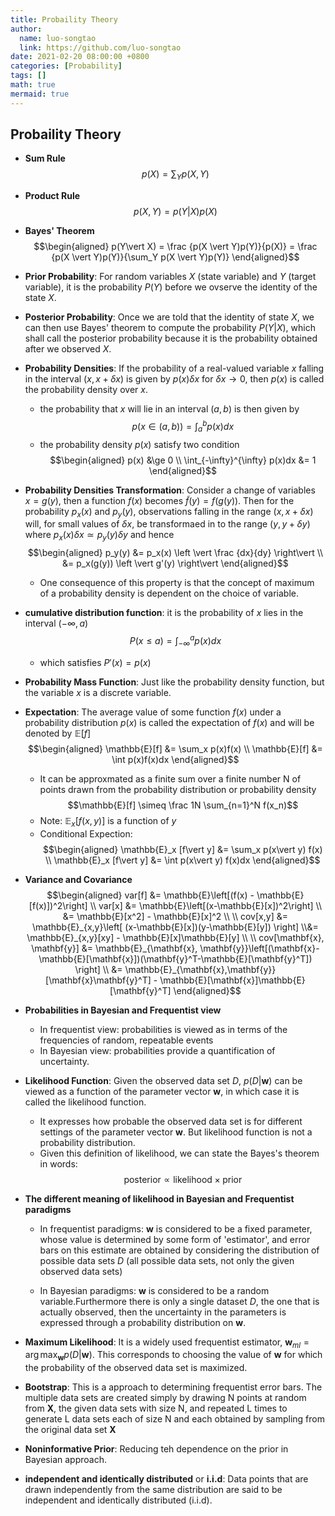 ```yaml
---
title: Probaility Theory
author:
  name: luo-songtao
  link: https://github.com/luo-songtao
date: 2021-02-20 08:00:00 +0800
categories: [Probability]
tags: []
math: true
mermaid: true
---
```



## Probaility Theory
- **Sum Rule**
    $$p(X) = \sum_Y p(X,Y)$$

- **Product Rule**
    $$p(X,Y) = p(Y \vert X)p(X)$$

- **Bayes' Theorem**
    $$\begin{aligned} p(Y\vert X) = \frac {p(X \vert Y)p(Y)}{p(X)} = \frac {p(X \vert Y)p(Y)}{\sum_Y p(X \vert Y)p(Y)} \end{aligned}$$

- **Prior Probability**: For random variables $X$ (state variable) and $Y$ (target variable), it is the probability $P(Y)$ before we ovserve the identity of the state $X$.

- **Posterior Probability**: Once we are told that the identity of state $X$, we can then use Bayes' theorem to compute the probability $P(Y\vert X)$, which shall call the posterior probability because it is the probability obtained after we observed $X$.

- **Probability Densities**: If the probability of a real-valued variable $x$ falling in the interval $(x, x+\delta x)$ is given by $p(x)\delta x$ for $\delta x \rightarrow 0$, then $p(x)$ is called the probability density over $x$.
    - the probability that $x$ will lie in an interval $(a,b)$ is then given by
        $$p(x\in (a,b)) = \int_a^b p(x)dx$$
    - the probability density $p(x)$ satisfy two condition
        $$\begin{aligned} p(x) &\ge 0 \\ \int_{-\infty}^{\infty} p(x)dx &= 1 \end{aligned}$$
- **Probability Densities Transformation**: Consider a change of variables $x=g(y)$, then a function $f(x)$ becomes $\tilde{f}(y) = f(g(y))$. Then for the probability $p_x(x)$ and $p_y(y)$, observations falling in the range $(x, x+\delta x)$ will, for small values of $\delta x$, be transformaed in to the range $(y, y+\delta y)$ where $p_x(x)\delta x \simeq p_y(y)\delta y$ and hence
    $$\begin{aligned} p_y(y) &= p_x(x) \left \vert \frac {dx}{dy} \right\vert \\ &= p_x(g(y)) \left \vert g'(y) \right\vert \end{aligned}$$
    - One consequence of this property is that the concept of maximum of a probability density is dependent on the choice of variable.

- **cumulative distribution function**: it is the probability of $x$ lies in the interval $(-\infty, a)$
    $$P(x\le a) = \int_{-\infty}^a p(x) dx$$
    - which satisfies $P'(x) = p(x)$

- **Probability Mass Function**: Just like the probability density function, but the variable $x$ is a discrete variable.

- **Expectation**: The average value of some function $f(x)$ under a probability distribution $p(x)$ is called the expectation of $f(x)$ and will be denoted by $\mathbb{E}[f]$
    $$\begin{aligned} \mathbb{E}[f] &= \sum_x p(x)f(x) \\ \mathbb{E}[f] &= \int p(x)f(x)dx \end{aligned}$$
    - It can be approxmated as a finite sum over a finite number N of points drawn from the probability distribution or probability density
        $$\mathbb{E}[f] \simeq \frac 1N \sum_{n=1}^N f(x_n)$$
    - Note: $\mathbb{E}_x [f(x,y)]$ is a function of $y$
    - Conditional Expection:
        $$\begin{aligned} \mathbb{E}_x [f\vert y] &= \sum_x p(x\vert y) f(x) \\ \mathbb{E}_x [f\vert y] &= \int p(x\vert y) f(x)dx \end{aligned}$$

- **Variance and Covariance**
    $$\begin{aligned} var[f] &= \mathbb{E}\left[(f(x) - \mathbb{E}[f(x)])^2\right] \\ var[x] &= \mathbb{E}\left[(x-\mathbb{E}[x])^2\right] \\ &= \mathbb{E}[x^2] - \mathbb{E}[x]^2 \\ \\ cov[x,y] &= \mathbb{E}_{x,y}\left[ (x-\mathbb{E}[x])(y-\mathbb{E}[y]) \right] \\&= \mathbb{E}_{x,y}[xy] - \mathbb{E}[x]\mathbb{E}[y] \\ \\ cov[\mathbf{x}, \mathbf{y}] &= \mathbb{E}_{\mathbf{x}, \mathbf{y}}\left[(\mathbf{x}-\mathbb{E}[\mathbf{x}])(\mathbf{y}^T-\mathbb{E}[\mathbf{y}^T]) \right] \\ &= \mathbb{E}_{\mathbf{x},\mathbf{y}}[\mathbf{x}\mathbf{y}^T] - \mathbb{E}[\mathbf{x}]\mathbb{E}[\mathbf{y}^T]  \end{aligned}$$


- **Probabilities in Bayesian and Frequentist view**
    - In frequentist view: probabilities is viewed as in terms of the frequencies of random, repeatable events
    - In Bayesian view: probabilities provide a quantification of uncertainty.
    

- **Likelihood Function**: Given the observed data set $D$, $p(D\vert \mathbf{w})$ can be viewed as a function of the parameter vector $\mathbf{w}$, in which case it is called the likelihood function.
    - It expresses how probable the observed data set is for different settings of the parameter vector $\mathbf{w}$. But likelihood function is not a probability distribution.
    - Given this definition of likelihood, we can state the Bayes's theorem in words:
        $$\mathrm{posterior} \propto \mathrm{likelihood} \times \mathrm{prior} $$
        

- **The different meaning of likelihood in Bayesian and Frequentist paradigms**

    - In frequentist paradigms: $\mathbf{w}$ is considered to be a fixed parameter, whose value is determined by some form of 'estimator', and error bars on this estimate are obtained by considering the distribution of possible data sets $D$ (all possible data sets, not only the given observed data sets)
    
    - In Bayesian paradigms: $\mathbf{w}$ is considered to be a random variable.Furthermore there is only a single dataset $D$, the one that is actually observed, then the uncertainty in the parameters is expressed through a probability distribution on $\mathbf{w}$.


- **Maximum Likelihood**:  It is a widely used frequentist estimator, $\mathbf{w}_{ml} = \arg \max_\mathbf{w} p(D\vert \mathbf{w})$. This corresponds to choosing the value of $\mathbf{w}$ for which the probability of the observed data set is maximized.


- **Bootstrap**: This is a approach to determining frequentist error bars. The multiple data sets are created simply by drawing N points at random from $\mathbf{X}$, the given data sets with size N, and repeated L times to generate L data sets each of size N and each obtained by sampling from the original data set $\mathbf{X}$


- **Noninformative Prior**: Reducing teh dependence on the prior in Bayesian approach.


- **independent and identically distributed** or **i.i.d**: Data points that are drawn independently from the same distribution are said to be independent and identically distributed (i.i.d).


